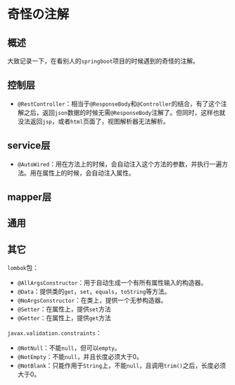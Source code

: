 # 奇怪の注解

## 概述

大致记录一下，在看别人的`springboot`项目的时候遇到的奇怪的注解。

## 控制层

- `@RestController`：相当于`@ResponseBody`和`@Controller`的结合，有了这个注解之后，返回`json`数据的时候无需`@ResponseBody`注解了。但同时，这样也就没法返回`jsp`，或者`html`页面了，视图解析器无法解析。

## service层

- `@AutoWired`：用在方法上的时候，会自动注入这个方法的参数，并执行一遍方法。用在属性上的时候，会自动注入属性。

## mapper层



## 通用



## 其它

`lombok`包：

- `@AllArgsConstructor`：用于自动生成一个有所有属性输入的构造器。
- `@Data`：提供类的`get`，`set`，`equals`，`toString`等方法。
- `@NoArgsConstructor`：在类上，提供一个无参构造器。
- `@Setter`：在属性上，提供`set`方法
- `@Getter`：在属性上，提供`get`方法

`javax.validation.constraints`：

- `@NotNull`：不能`null`，但可以`empty`。
- `@NotEmpty`：不能`null`，并且长度必须大于0。
- `@NotBlank`：只能作用于`String`上，不能`null`，且调用`trim()`之后，长度必须大于0。

